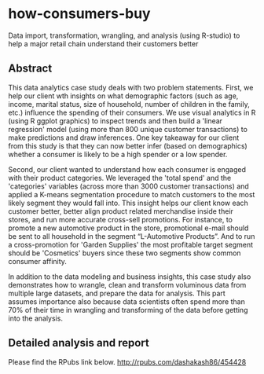 # how-consumers-buy
Data import, transformation, wrangling, and analysis (using R-studio) to help a major retail chain understand their customers better

## Abstract
This data analytics case study deals with two problem statements. First, we help our client wth insights on what demographic factors (such as age, income, marital status, size of household, number of children in the family, etc.) influence the spending of their consumers. We use visual analytics in R (using R ggplot graphics) to inspect trends and then build a 'linear regression' model (using more than 800 unique customer transactions) to make predictions and draw inferences. One key takeaway for our client from this study is that they can now better infer (based on demographics) whether a consumer is likely to be a high spender or a low spender. 

Second, our client wanted to understand how each consumer is engaged with their product categories. We leveraged the 'total spend' and the 'categories' variables (across more than 3000 customer transactions) and applied a K-means segmentation procedure to match customers to the most likely segment they would fall into. This insight helps our client know each customer better, better align product related merchandise inside their stores, and run more accurate cross-sell promotions. For instance, to promote a new automotive product in the store, promotional e-mail should be sent to all household in the segment “L-Automotive Products”. And to run a cross-promotion for 'Garden Supplies' the most profitable target segment should be 'Cosmetics' buyers since these two segments show common consumer affinity. 

In addition to the data modeling and business insights, this case study also demonstrates how to wrangle, clean and transform voluminous data from multiple large datasets, and prepare the data for analysis. This part assumes importance also because data scientists often spend more than 70% of their time in wrangling and transforming of the data before getting into the analysis. 


## Detailed analysis and report

Please find the RPubs link below.
http://rpubs.com/dashakash86/454428
